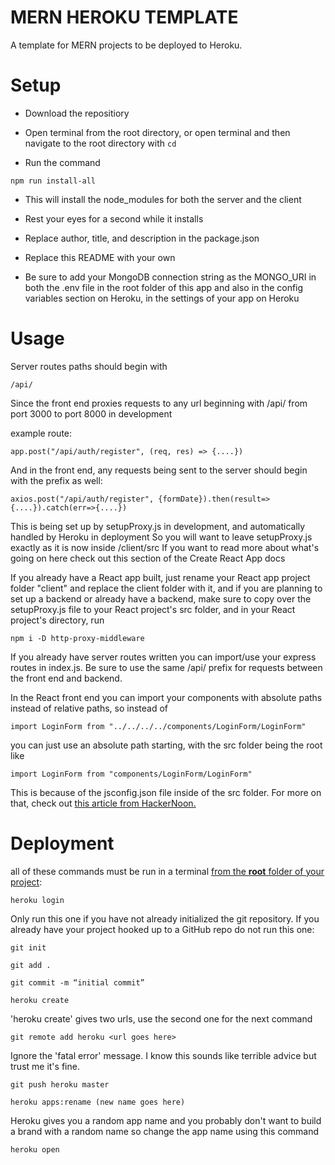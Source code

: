# MERN HEROKU TEMPLATE

A template for MERN projects to be deployed to Heroku.

# Setup

- Download the repositiory

- Open terminal from the root directory, or open terminal and then navigate to the root directory with `cd`

- Run the command

```
npm run install-all
```

- This will install the node_modules for both the server and the client

- Rest your eyes for a second while it installs

- Replace author, title, and description in the package.json

- Replace this README with your own

- Be sure to add your MongoDB connection string as the MONGO_URI in both the .env file in the root folder of this app and also in the config variables section on Heroku, in the settings of your app on Heroku

# Usage

Server routes paths should begin with

```
/api/
```

Since the front end proxies requests to any url beginning with /api/
from port 3000 to port 8000 in development

example route:

```
app.post("/api/auth/register", (req, res) => {....})
```

And in the front end, any requests being sent to the server should begin with the prefix as well:

```
axios.post("/api/auth/register", {formDate}).then(result=>{....}).catch(err=>{....})
```

This is being set up by setupProxy.js in development, and automatically handled by Heroku in deployment
So you will want to leave setupProxy.js exactly as it is now inside /client/src
If you want to read more about what's going on here check out <a src="https://create-react-app.dev/docs/proxying-api-requests-in-development/">this section of the Create React App docs</a>

If you already have a React app built, just rename your React app project folder "client" and replace the client folder with it, and if you are planning to set up a backend or already have a backend, make sure to copy over the setupProxy.js file to your React project's src folder, and in your React project's directory, run

```
npm i -D http-proxy-middleware
```

If you already have server routes written you can import/use your express routes in index.js. Be sure to use the same /api/ prefix for requests between the front end and backend.

In the React front end you can import your components with absolute paths instead of relative paths, so instead of

```
import LoginForm from "../../../../components/LoginForm/LoginForm"
```

you can just use an absolute path starting, with the src folder being the root like

```
import LoginForm from "components/LoginForm/LoginForm"
```

This is because of the jsconfig.json file inside of the src folder. For more on that, check out <a href='https://hackernoon.com/react-pro-tip-use-absolute-imports-for-better-readability-and-easy-refactoring-2ad5c7f2f957'>this article from HackerNoon.</a>

# Deployment

all of these commands must be run in a terminal <u>from the <b>root</b> folder of your project</u>:

```
heroku login
```

Only run this one if you have not already initialized the git repository. If you already have your project hooked up to a GitHub repo do not run this one:

```
git init
```

```
git add .
```

```
git commit -m “initial commit”
```

```
heroku create
```

'heroku create' gives two urls, use the second one for the next command

```
git remote add heroku <url goes here>
```

Ignore the 'fatal error' message. I know this sounds like terrible advice but trust me it's fine.

```
git push heroku master
```

```
heroku apps:rename (new name goes here)
```

Heroku gives you a random app name and you probably don't want to build a brand with a random name so change the app name using this command

```
heroku open
```

